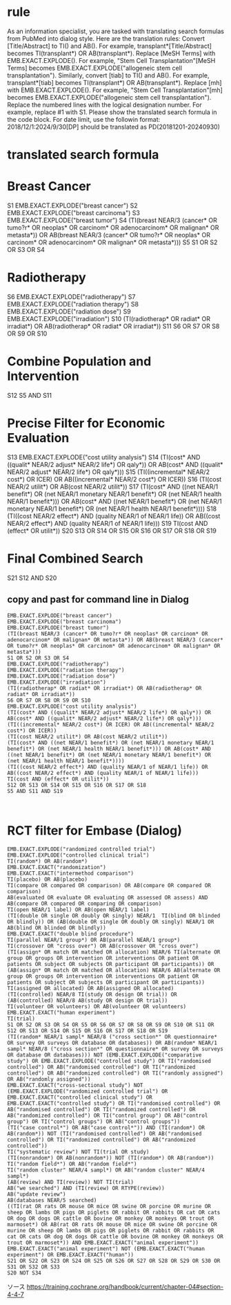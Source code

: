 # rule
As an information specialist, you are tasked with translating search formulas from PubMed into dialog style. Here are the translation rules:
Convert [Title/Abstract] to TI() and AB(). For example, transplant*[Title/Abstract] becomes TI(transplant*) OR AB(transplant*).
Replace [MeSH Terms] with EMB.EXACT.EXPLODE(). For example, "Stem Cell Transplantation"[MeSH Terms] becomes EMB.EXACT.EXPLODE("allogeneic stem cell transplantation").
Similarly, convert [tiab] to TI() and AB(). For example, transplant*[tiab] becomes TI(transplant*) OR AB(transplant*).
Replace [mh] with EMB.EXACT.EXPLODE(). 
For example, "Stem Cell Transplantation"[mh] becomes EMB.EXACT.EXPLODE("allogeneic stem cell transplantation").
Replace the numbered lines with the logical designation number. For example, replace #1 with S1.
Please show the translated search formula in the code block.
For date limit, use the followin format: 2018/12/1:2024/9/30[DP] should be translated as PD(20181201-20240930)

# translated search formula

# Breast Cancer
S1 EMB.EXACT.EXPLODE("breast cancer")
S2 EMB.EXACT.EXPLODE("breast carcinoma")
S3 EMB.EXACT.EXPLODE("breast tumor")
S4 (TI(breast NEAR/3 (cancer* OR tumo?r* OR neoplas* OR carcinom* OR adenocarcinom* OR malignan* OR metasta*)) OR AB(breast NEAR/3 (cancer* OR tumo?r* OR neoplas* OR carcinom* OR adenocarcinom* OR malignan* OR metasta*)))
S5 S1 OR S2 OR S3 OR S4

# Radiotherapy
S6 EMB.EXACT.EXPLODE("radiotherapy")
S7 EMB.EXACT.EXPLODE("radiation therapy")
S8 EMB.EXACT.EXPLODE("radiation dose")
S9 EMB.EXACT.EXPLODE("irradiation")
S10 (TI(radiotherap* OR radiat* OR irradiat*) OR AB(radiotherap* OR radiat* OR irradiat*))
S11 S6 OR S7 OR S8 OR S9 OR S10

# Combine Population and Intervention
S12 S5 AND S11

# Precise Filter for Economic Evaluation
S13 EMB.EXACT.EXPLODE("cost utility analysis")
S14 (TI(cost* AND ((qualit* NEAR/2 adjust* NEAR/2 life*) OR qaly*)) OR AB(cost* AND ((qualit* NEAR/2 adjust* NEAR/2 life*) OR qaly*)))
S15 (TI((incremental* NEAR/2 cost*) OR ICER) OR AB((incremental* NEAR/2 cost*) OR ICER))
S16 (TI(cost NEAR/2 utilit*) OR AB(cost NEAR/2 utilit*))
S17 (TI(cost* AND ((net NEAR/1 benefit*) OR (net NEAR/1 monetary NEAR/1 benefit*) OR (net NEAR/1 health NEAR/1 benefit*))) OR AB(cost* AND ((net NEAR/1 benefit*) OR (net NEAR/1 monetary NEAR/1 benefit*) OR (net NEAR/1 health NEAR/1 benefit*))))
S18 (TI((cost NEAR/2 effect*) AND (quality NEAR/1 of NEAR/1 life)) OR AB((cost NEAR/2 effect*) AND (quality NEAR/1 of NEAR/1 life)))
S19 TI(cost AND (effect* OR utilit*))
S20 S13 OR S14 OR S15 OR S16 OR S17 OR S18 OR S19

# Final Combined Search
S21 S12 AND S20

## copy and past for command line in Dialog
```
EMB.EXACT.EXPLODE("breast cancer")
EMB.EXACT.EXPLODE("breast carcinoma")
EMB.EXACT.EXPLODE("breast tumor")
(TI(breast NEAR/3 (cancer* OR tumo?r* OR neoplas* OR carcinom* OR adenocarcinom* OR malignan* OR metasta*)) OR AB(breast NEAR/3 (cancer* OR tumo?r* OR neoplas* OR carcinom* OR adenocarcinom* OR malignan* OR metasta*)))
S1 OR S2 OR S3 OR S4
EMB.EXACT.EXPLODE("radiotherapy")
EMB.EXACT.EXPLODE("radiation therapy")
EMB.EXACT.EXPLODE("radiation dose")
EMB.EXACT.EXPLODE("irradiation")
(TI(radiotherap* OR radiat* OR irradiat*) OR AB(radiotherap* OR radiat* OR irradiat*))
S6 OR S7 OR S8 OR S9 OR S10
EMB.EXACT.EXPLODE("cost utility analysis")
(TI(cost* AND ((qualit* NEAR/2 adjust* NEAR/2 life*) OR qaly*)) OR AB(cost* AND ((qualit* NEAR/2 adjust* NEAR/2 life*) OR qaly*)))
(TI((incremental* NEAR/2 cost*) OR ICER) OR AB((incremental* NEAR/2 cost*) OR ICER))
(TI(cost NEAR/2 utilit*) OR AB(cost NEAR/2 utilit*))
(TI(cost* AND ((net NEAR/1 benefit*) OR (net NEAR/1 monetary NEAR/1 benefit*) OR (net NEAR/1 health NEAR/1 benefit*))) OR AB(cost* AND ((net NEAR/1 benefit*) OR (net NEAR/1 monetary NEAR/1 benefit*) OR (net NEAR/1 health NEAR/1 benefit*))))
(TI((cost NEAR/2 effect*) AND (quality NEAR/1 of NEAR/1 life)) OR AB((cost NEAR/2 effect*) AND (quality NEAR/1 of NEAR/1 life)))
TI(cost AND (effect* OR utilit*))
S12 OR S13 OR S14 OR S15 OR S16 OR S17 OR S18
S5 AND S11 AND S19



```

# RCT filter for Embase (Dialog)
```
EMB.EXACT.EXPLODE("randomized controlled trial")
EMB.EXACT.EXPLODE("controlled clinical trial")
TI(random*) OR AB(random*)
EMB.EXACT.EXACT("randomization")
EMB.EXACT.EXACT("intermethod comparison")
TI(placebo) OR AB(placebo)
TI(compare OR compared OR comparison) OR AB(compare OR compared OR comparison)
AB(evaluated OR evaluate OR evaluating OR assessed OR assess) AND AB(compare OR compared OR comparing OR comparison)
TI(open NEAR/1 label) OR AB(open NEAR/1 label)
(TI(double OR single OR doubly OR singly) NEAR/1  TI(blind OR blinded OR blindly)) OR (AB(double OR single OR doubly OR singly) NEAR/1 OR AB(blind OR blinded OR blindly))
EMB.EXACT.EXACT("double blind procedure")
TI(parallel NEAR/1 group*) OR AB(parallel NEAR/1 group*)
TI(crossover OR "cross over") OR AB(crossover OR "cross over")
(TI(assign* OR match OR matched OR allocation) NEAR/6 TI(alternate OR group OR groups OR intervention OR interventions OR patient OR patients OR subject OR subjects OR participant OR participants)) OR  (AB(assign* OR match OR matched OR allocation) NEAR/6 AB(alternate OR group OR groups OR intervention OR interventions OR patient OR patients OR subject OR subjects OR participant OR participants))
TI(assigned OR allocated) OR AB(assigned OR allocated)
(TI(controlled) NEAR/8 TI(study OR design OR trial)) OR (AB(controlled) NEAR/8 AB(study OR design OR trial))
TI(volunteer OR volunteers) OR AB(volunteer OR volunteers)
EMB.EXACT.EXACT("human experiment")
TI(trial)
S1 OR S2 OR S3 OR S4 OR S5 OR S6 OR S7 OR S8 OR S9 OR S10 OR S11 OR S12 OR S13 OR S14 OR S15 OR S16 OR S17 OR S18 OR S19
(TI(random* NEAR/1 sampl* NEAR/8 ("cross section*" OR questionnaire* OR survey OR surveys OR database OR databases)) OR AB(random* NEAR/1 sampl* NEAR/8 ("cross section*" OR questionnaire* OR survey OR surveys OR database OR databases))) NOT (EMB.EXACT.EXPLODE("comparative study") OR EMB.EXACT.EXPLODE("controlled study") OR TI("randomised controlled") OR AB("randomised controlled") OR TI("randomized controlled") OR AB("randomized controlled") OR TI("randomly assigned") OR AB("randomly assigned"))
EMB.EXACT.EXACT("cross-sectional study") NOT (EMB.EXACT.EXPLODE("randomized controlled trial") OR EMB.EXACT.EXACT("controlled clinical study") OR EMB.EXACT.EXACT("controlled study") OR TI("randomised controlled") OR AB("randomised controlled") OR TI("randomized controlled") OR AB("randomized controlled") OR TI("control group") OR AB("control group") OR TI("control groups") OR AB("control groups"))
(TI("case control*") OR AB("case control*")) AND (TI(random*) OR AB(random*)) NOT (TI("randomised controlled") OR AB("randomised controlled") OR TI("randomized controlled") OR AB("randomized controlled"))
TI("systematic review") NOT TI(trial OR study)
(TI(nonrandom*) OR AB(nonrandom*)) NOT (TI(random*) OR AB(random*))
TI("random field*") OR AB("random field*")
TI("random cluster" NEAR/4 sampl*) OR AB("random cluster" NEAR/4 sampl*)
(AB(review) AND TI(review)) NOT TI(trial)
AB("we searched") AND (TI(review) OR RTYPE(review))
AB("update review")
AB(databases NEAR/5 searched)
((TI(rat OR rats OR mouse OR mice OR swine OR porcine OR murine OR sheep OR lambs OR pigs OR piglets OR rabbit OR rabbits OR cat OR cats OR dog OR dogs OR cattle OR bovine OR monkey OR monkeys OR trout OR marmoset*) OR AB(rat OR rats OR mouse OR mice OR swine OR porcine OR murine OR sheep OR lambs OR pigs OR piglets OR rabbit OR rabbits OR cat OR cats OR dog OR dogs OR cattle OR bovine OR monkey OR monkeys OR trout OR marmoset*)) AND EMB.EXACT.EXACT("animal experiment"))
EMB.EXACT.EXACT("animal experiment") NOT (EMB.EXACT.EXACT("human experiment") OR EMB.EXACT.EXACT("human"))
S21 OR S22 OR S23 OR S24 OR S25 OR S26 OR S27 OR S28 OR S29 OR S30 OR S31 OR S32 OR S33
S20 NOT S34
```

ソース
https://training.cochrane.org/handbook/current/chapter-04#section-4-4-7


